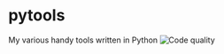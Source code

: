 # pytools
My various handy tools written in Python
![Code quality](https://www.code-inspector.com/project/17382/score/svg)
